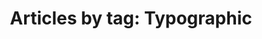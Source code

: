 ---
layout: blog_by_tag
title: 'Articles by tag: Typographic'
tag: typographic
permalink: /logospotter/typographic/
---